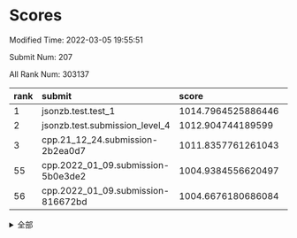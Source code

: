 # Scores

Modified Time: 2022-03-05 19:55:51

Submit Num: 207

All Rank Num: 303137

| rank |               submit               |       score        |       sigma        | pk_num |
| :--- | :--------------------------------- | :----------------- | :----------------- | :----- |
| 1    | jsonzb.test.test_1                 | 1014.7964525886446 | 0.8787717157144009 | 5854   |
| 2    | jsonzb.test.submission_level_4     | 1012.904744189599  | 0.8170898739890519 | 5864   |
| 3    | cpp.21_12_24.submission-2b2ea0d7   | 1011.8357761261043 | 0.7850191961844275 | 5857   |
| 55   | cpp.2022_01_09.submission-5b0e3de2 | 1004.9384556620497 | 0.7270409020816878 | 5861   |
| 56   | cpp.2022_01_09.submission-816672bd | 1004.6676180686084 | 0.7118783330666018 | 5853   |


<details>
<summary>全部</summary>

| rank |                 submit                 |       score        |       sigma        | pk_num |
| :--- | :------------------------------------- | :----------------- | :----------------- | :----- |
| 1    | jsonzb.test.test_1                     | 1014.7964525886446 | 0.8787717157144009 | 5854   |
| 2    | jsonzb.test.submission_level_4         | 1012.904744189599  | 0.8170898739890519 | 5864   |
| 3    | cpp.21_12_24.submission-2b2ea0d7       | 1011.8357761261043 | 0.7850191961844275 | 5857   |
| 4    | gobigger.level_3.submission_level_3_29 | 1011.6098868960498 | 0.7682725021840725 | 5862   |
| 5    | gobigger.level_3.submission_level_3_19 | 1011.406220760496  | 0.7952763980773948 | 5859   |
| 6    | gobigger.level_3.submission_level_3_42 | 1011.3587346741359 | 0.7799607224438944 | 5861   |
| 7    | gobigger.level_3.submission_level_3_26 | 1011.2536703606871 | 0.7945305729373676 | 5855   |
| 8    | gobigger.level_3.submission_level_3_49 | 1011.2047070565268 | 0.7695712944850048 | 5858   |
| 9    | gobigger.level_3.submission_level_3_23 | 1011.1593866817234 | 0.7615719802983194 | 5859   |
| 10   | gobigger.level_3.submission_level_3_34 | 1011.0058150891794 | 0.7708445992021314 | 5861   |
| 11   | gobigger.level_3.submission_level_3_37 | 1010.949732303532  | 0.763629153625315  | 5859   |
| 12   | gobigger.level_3.submission_level_3_46 | 1010.6786374858309 | 0.7696463786896405 | 5863   |
| 13   | gobigger.level_3.submission_level_3_2  | 1010.6678521056162 | 0.771943183401549  | 5858   |
| 14   | gobigger.level_3.submission_level_3_47 | 1010.6388605971056 | 0.7666139396313018 | 5862   |
| 15   | gobigger.level_3.submission_level_3_10 | 1010.5707708861929 | 0.747501018000032  | 5854   |
| 16   | gobigger.level_3.submission_level_3_24 | 1010.4747474674421 | 0.7804464323460611 | 5859   |
| 17   | gobigger.level_3.submission_level_3_9  | 1010.4167968539676 | 0.7564761909821562 | 5855   |
| 18   | gobigger.level_3.submission_level_3_33 | 1010.3329707773107 | 0.7806492328915506 | 5858   |
| 19   | gobigger.level_3.submission_level_3_30 | 1010.2611138712454 | 0.7602404146728104 | 5857   |
| 20   | gobigger.level_3.submission_level_3_1  | 1010.2366530365217 | 0.7695487214991704 | 5853   |
| 21   | gobigger.level_3.submission_level_3_38 | 1010.0546910094207 | 0.7807193943235017 | 5857   |
| 22   | gobigger.level_3.submission_level_3_20 | 1009.9828427857209 | 0.7661875322681594 | 5857   |
| 23   | gobigger.level_3.submission_level_3_16 | 1009.9484908011109 | 0.7585706733822267 | 5857   |
| 24   | gobigger.level_3.submission_level_3_14 | 1009.9185154614433 | 0.7682103388807732 | 5854   |
| 25   | gobigger.level_3.submission_level_3_0  | 1009.8844845381219 | 0.7586848259507873 | 5855   |
| 26   | gobigger.level_3.submission_level_3_40 | 1009.8501078130096 | 0.7546925929777254 | 5853   |
| 27   | gobigger.level_3.submission_level_3_43 | 1009.8423535747743 | 0.7655919142732481 | 5849   |
| 28   | gobigger.level_3.submission_level_3_28 | 1009.8354686294196 | 0.7375948799036683 | 5860   |
| 29   | gobigger.level_3.submission_level_3_27 | 1009.8219948848707 | 0.7579105106492149 | 5859   |
| 30   | gobigger.level_3.submission_level_3_41 | 1009.8064774284567 | 0.760684046650735  | 5853   |
| 31   | gobigger.level_3.submission_level_3_5  | 1009.8011052659954 | 0.7556677539875913 | 5863   |
| 32   | gobigger.level_3.submission_level_3_45 | 1009.7673038775341 | 0.7582848736729254 | 5858   |
| 33   | gobigger.level_3.submission_level_3_44 | 1009.7293564895109 | 0.7575969251767944 | 5857   |
| 34   | gobigger.level_3.submission_level_3_39 | 1009.686835513913  | 0.7435572126209563 | 5854   |
| 35   | gobigger.level_3.submission_level_3_8  | 1009.6429303237499 | 0.7515547838402216 | 5855   |
| 36   | gobigger.level_3.submission_level_3_22 | 1009.5747781665738 | 0.7614214019202997 | 5853   |
| 37   | gobigger.level_3.submission_level_3_32 | 1009.564644853652  | 0.7540208126382706 | 5857   |
| 38   | gobigger.level_3.submission_level_3_36 | 1009.4958949459365 | 0.7584470109262981 | 5858   |
| 39   | gobigger.level_3.submission_level_3_11 | 1009.4806127064381 | 0.7474601648003393 | 5865   |
| 40   | gobigger.level_3.submission_level_3_13 | 1009.4639366290878 | 0.755600143161115  | 5853   |
| 41   | gobigger.level_3.submission_level_3_3  | 1009.4478375580152 | 0.749408343445239  | 5856   |
| 42   | gobigger.level_3.submission_level_3_6  | 1009.4467308866812 | 0.7388358514204438 | 5857   |
| 43   | gobigger.level_3.submission_level_3_17 | 1009.4402475582659 | 0.7478294376382866 | 5855   |
| 44   | gobigger.level_3.submission_level_3_12 | 1009.4284211252701 | 0.756296299599091  | 5853   |
| 45   | gobigger.level_3.submission_level_3_25 | 1009.3866548411885 | 0.7588869710064085 | 5857   |
| 46   | gobigger.level_3.submission_level_3_7  | 1009.3225752581496 | 0.7556652249784254 | 5851   |
| 47   | gobigger.level_3.submission_level_3_35 | 1009.3069440084272 | 0.7504203167375615 | 5862   |
| 48   | gobigger.level_3.submission_level_3_21 | 1009.2627819175865 | 0.7523080264162608 | 5863   |
| 49   | gobigger.level_3.submission_level_3_15 | 1009.154791411918  | 0.7402866935124822 | 5851   |
| 50   | gobigger.level_3.submission_level_3_48 | 1009.1222332167425 | 0.7613525460926243 | 5853   |
| 51   | gobigger.level_3.submission_level_3_31 | 1008.9903425865756 | 0.7570509435001169 | 5859   |
| 52   | gobigger.level_3.submission_level_3_18 | 1008.8382848719727 | 0.7501199594924686 | 5857   |
| 53   | gobigger.level_3.submission_level_3_4  | 1008.7802933803198 | 0.7490702983126454 | 5863   |
| 54   | gobigger.level_1.submission_level_1_35 | 1005.2039335430203 | 0.7139791384974161 | 5862   |
| 55   | cpp.2022_01_09.submission-5b0e3de2     | 1004.9384556620497 | 0.7270409020816878 | 5861   |
| 56   | cpp.2022_01_09.submission-816672bd     | 1004.6676180686084 | 0.7118783330666018 | 5853   |
| 57   | gobigger.level_1.submission_level_1_3  | 1004.6035857545693 | 0.7214895396401859 | 5860   |
| 58   | gobigger.level_1.submission_level_1_38 | 1004.2642509851855 | 0.7073158768041259 | 5857   |
| 59   | gobigger.level_1.submission_level_1_31 | 1004.1449466244138 | 0.7189670875080484 | 5859   |
| 60   | gobigger.level_1.submission_level_1_28 | 1004.1030669935996 | 0.714083237930448  | 5855   |
| 61   | gobigger.level_1.submission_level_1_36 | 1004.1028418064609 | 0.7188058056210861 | 5858   |
| 62   | gobigger.level_1.submission_level_1_22 | 1004.0143517730373 | 0.7094683670285364 | 5854   |
| 63   | gobigger.level_1.submission_level_1_24 | 1004.0121296708028 | 0.7144761732019765 | 5855   |
| 64   | gobigger.level_1.submission_level_1_32 | 1003.9000818735188 | 0.7211547142022051 | 5859   |
| 65   | gobigger.level_1.submission_level_1_16 | 1003.8656439234966 | 0.7135168243412696 | 5858   |
| 66   | gobigger.level_1.submission_level_1_23 | 1003.7991122557258 | 0.7098386409405357 | 5860   |
| 67   | gobigger.level_1.submission_level_1_5  | 1003.7566589519815 | 0.7148970196991549 | 5859   |
| 68   | gobigger.level_1.submission_level_1_1  | 1003.7437533031126 | 0.7296362174132122 | 5859   |
| 69   | gobigger.level_1.submission_level_1_44 | 1003.6696058717955 | 0.7301373689066762 | 5855   |
| 70   | gobigger.level_1.submission_level_1_37 | 1003.601627924457  | 0.715839320553114  | 5859   |
| 71   | gobigger.level_1.submission_level_1_20 | 1003.5785077815035 | 0.7110504750501588 | 5855   |
| 72   | gobigger.level_1.submission_level_1_14 | 1003.5595286156065 | 0.7199598003563535 | 5856   |
| 73   | gobigger.level_1.submission_level_1_2  | 1003.5450954815191 | 0.7269790145212418 | 5857   |
| 74   | gobigger.level_1.submission_level_1_49 | 1003.5165437215402 | 0.7113766435050493 | 5859   |
| 75   | gobigger.level_1.submission_level_1_4  | 1003.4967575720447 | 0.714287061570996  | 5866   |
| 76   | gobigger.level_1.submission_level_1_8  | 1003.4749326958548 | 0.709471749032877  | 5853   |
| 77   | gobigger.level_1.submission_level_1_26 | 1003.435256436024  | 0.7116446885432941 | 5858   |
| 78   | gobigger.level_1.submission_level_1_19 | 1003.4272998590669 | 0.7118279728759461 | 5860   |
| 79   | gobigger.level_1.submission_level_1_41 | 1003.3611077569407 | 0.7065628323816231 | 5859   |
| 80   | gobigger.level_1.submission_level_1_45 | 1003.3027798019741 | 0.7221284991986027 | 5859   |
| 81   | gobigger.level_1.submission_level_1_39 | 1003.2434610782412 | 0.7128985462386824 | 5853   |
| 82   | gobigger.level_1.submission_level_1_25 | 1003.2249779241193 | 0.7102398139177559 | 5861   |
| 83   | gobigger.level_1.submission_level_1_27 | 1003.197154388036  | 0.7165340386047147 | 5856   |
| 84   | gobigger.level_1.submission_level_1_21 | 1003.1902354896133 | 0.7162195593400458 | 5855   |
| 85   | gobigger.level_1.submission_level_1_40 | 1003.0018411045778 | 0.7097449884499092 | 5855   |
| 86   | gobigger.level_1.submission_level_1_12 | 1002.9415478873166 | 0.7113932113866671 | 5857   |
| 87   | gobigger.level_1.submission_level_1_6  | 1002.8713748492377 | 0.7083304179821514 | 5860   |
| 88   | gobigger.level_1.submission_level_1_18 | 1002.7289670928875 | 0.7181498443257611 | 5859   |
| 89   | gobigger.level_1.submission_level_1_34 | 1002.7086228576787 | 0.7130032576075129 | 5852   |
| 90   | gobigger.level_1.submission_level_1_7  | 1002.7014683511239 | 0.712029010007957  | 5860   |
| 91   | gobigger.level_1.submission_level_1_11 | 1002.6761203252565 | 0.7139064323965509 | 5859   |
| 92   | gobigger.level_1.submission_level_1_43 | 1002.6692125111817 | 0.7159058153303577 | 5860   |
| 93   | gobigger.level_1.submission_level_1_9  | 1002.6382496558917 | 0.6980726584241205 | 5865   |
| 94   | gobigger.level_1.submission_level_1_33 | 1002.6003561304723 | 0.7225713734165482 | 5856   |
| 95   | gobigger.level_1.submission_level_1_15 | 1002.5989614277685 | 0.7191118601984409 | 5858   |
| 96   | gobigger.level_1.submission_level_1_42 | 1002.4140825492876 | 0.7050716072393354 | 5861   |
| 97   | gobigger.level_1.submission_level_1_46 | 1002.3256295898266 | 0.7074476972944685 | 5854   |
| 98   | gobigger.level_1.submission_level_1_48 | 1002.2875463862978 | 0.7228829126378827 | 5861   |
| 99   | gobigger.level_1.submission_level_1_47 | 1002.2207491329413 | 0.7130581389903803 | 5860   |
| 100  | gobigger.level_1.submission_level_1_13 | 1002.209691578229  | 0.7029857272445615 | 5853   |
| 101  | gobigger.level_1.submission_level_1_0  | 1002.066215554427  | 0.7078835716273567 | 5853   |
| 102  | gobigger.level_1.submission_level_1_17 | 1002.0264311774295 | 0.709413844743927  | 5857   |
| 103  | gobigger.level_1.submission_level_1_10 | 1001.969957420835  | 0.708118890354683  | 5861   |
| 104  | gobigger.level_1.submission_level_1_30 | 1001.578871833767  | 0.7092244338083067 | 5856   |
| 105  | gobigger.level_1.submission_level_1_29 | 1001.4250777277057 | 0.7298448430903223 | 5858   |
| 106  | gobigger.random.submission_random_28   | 998.983882511261   | 0.696258429793532  | 5858   |
| 107  | gobigger.random.submission_random_40   | 997.3118008265848  | 0.7014447012385454 | 5860   |
| 108  | gobigger.random.submission_random_1    | 997.1996890979375  | 0.7080791375642828 | 5860   |
| 109  | gobigger.random.submission_random_36   | 997.0550372111854  | 0.7067061913852163 | 5861   |
| 110  | gobigger.random.submission_random_15   | 996.8230185894394  | 0.7085316688296096 | 5861   |
| 111  | gobigger.random.submission_random_14   | 996.7648045342355  | 0.718856366512879  | 5859   |
| 112  | gobigger.random.submission_random_32   | 996.7096446927942  | 0.7067664228436014 | 5857   |
| 113  | gobigger.random.submission_random_13   | 996.630890128743   | 0.7111926281140543 | 5860   |
| 114  | gobigger.random.submission_random_24   | 996.5802098170741  | 0.710896315343367  | 5854   |
| 115  | gobigger.random.submission_random_20   | 996.5686140927829  | 0.6995781460255246 | 5858   |
| 116  | gobigger.random.submission_random_38   | 996.4405274405584  | 0.7282914080220372 | 5859   |
| 117  | gobigger.random.submission_random_47   | 996.4275988744233  | 0.72025727250869   | 5858   |
| 118  | gobigger.random.submission_random_23   | 996.403521324759   | 0.7084704051441363 | 5860   |
| 119  | gobigger.random.submission_random_4    | 996.3429321456973  | 0.7055777947760823 | 5861   |
| 120  | gobigger.random.submission_random_49   | 996.3068117788046  | 0.713281297479691  | 5860   |
| 121  | gobigger.random.submission_random_22   | 996.2975480428436  | 0.7125086297817361 | 5860   |
| 122  | gobigger.random.submission_random_41   | 996.2973561590583  | 0.7112698612152926 | 5859   |
| 123  | gobigger.random.submission_random_46   | 996.2383258467253  | 0.70228816216562   | 5858   |
| 124  | gobigger.random.submission_random_29   | 996.1500664027725  | 0.7020733185697933 | 5856   |
| 125  | gobigger.random.submission_random_6    | 996.128842595134   | 0.7257153305087097 | 5858   |
| 126  | gobigger.random.submission_random_0    | 996.1080017177627  | 0.7052653187117589 | 5856   |
| 127  | gobigger.random.submission_random_5    | 996.0915291160985  | 0.71129933675325   | 5857   |
| 128  | gobigger.random.submission_random_2    | 996.0881746303794  | 0.7218729222928162 | 5852   |
| 129  | gobigger.random.submission_random_25   | 996.0657357948592  | 0.7261523871321969 | 5856   |
| 130  | gobigger.random.submission_random_31   | 995.9996674385405  | 0.7105654515893638 | 5858   |
| 131  | gobigger.random.submission_random_11   | 995.973348974365   | 0.7162879632306097 | 5859   |
| 132  | gobigger.random.submission_random_27   | 995.962059144277   | 0.7045758758120305 | 5859   |
| 133  | gobigger.random.submission_random_43   | 995.9486364385974  | 0.7156257838578058 | 5863   |
| 134  | gobigger.random.submission_random_45   | 995.8935522519895  | 0.7182439650325452 | 5861   |
| 135  | gobigger.random.submission_random_35   | 995.8417953925813  | 0.7177943949476434 | 5855   |
| 136  | gobigger.random.submission_random_3    | 995.8256230166049  | 0.7140725469395218 | 5857   |
| 137  | gobigger.random.submission_random_42   | 995.7965746381602  | 0.7194339748136815 | 5862   |
| 138  | gobigger.random.submission_random_21   | 995.7505259670058  | 0.715479834313476  | 5857   |
| 139  | gobigger.random.submission_random_12   | 995.7466529726984  | 0.7070812598118166 | 5856   |
| 140  | gobigger.random.submission_random_26   | 995.6586987155937  | 0.7029630776029694 | 5854   |
| 141  | gobigger.random.submission_random_18   | 995.5950120574221  | 0.7210951440476706 | 5859   |
| 142  | gobigger.random.submission_random_37   | 995.5898435054817  | 0.7065010075526641 | 5859   |
| 143  | gobigger.random.submission_random_44   | 995.5680194310606  | 0.7162861181003066 | 5857   |
| 144  | gobigger.random.submission_random_10   | 995.5045651962172  | 0.7180470088204524 | 5861   |
| 145  | gobigger.random.submission_random_7    | 995.4992601208219  | 0.7073738316427769 | 5862   |
| 146  | gobigger.random.submission_random_30   | 995.4324843056096  | 0.7100386381658415 | 5855   |
| 147  | gobigger.random.submission_random_48   | 995.3890139607412  | 0.7314183691122044 | 5861   |
| 148  | gobigger.random.submission_random_17   | 995.2821217647996  | 0.717442264176118  | 5859   |
| 149  | gobigger.random.submission_random_16   | 995.2573606609992  | 0.7162141073876638 | 5857   |
| 150  | gobigger.random.submission_random_34   | 995.2107497831179  | 0.7149255577417929 | 5858   |
| 151  | gobigger.random.submission_random_33   | 995.1751142763338  | 0.7146780775273871 | 5860   |
| 152  | gobigger.random.submission_random_8    | 995.1453092939577  | 0.7136323733026172 | 5856   |
| 153  | gobigger.random.submission_random_39   | 995.1114854204869  | 0.7229997437800112 | 5859   |
| 154  | gobigger.random.submission_random_19   | 994.584292238724   | 0.7076726166758885 | 5857   |
| 155  | gobigger.random.submission_random_9    | 994.1005545778536  | 0.7136135956182348 | 5854   |
| 156  | gobigger.level_2.submission_level_2_48 | 993.611105435208   | 0.7342823730355769 | 5857   |
| 157  | gobigger.level_2.submission_level_2_19 | 993.4504368769066  | 0.7215289987224258 | 5863   |
| 158  | gobigger.level_2.submission_level_2_25 | 993.3130924705056  | 0.7325273419672779 | 5860   |
| 159  | gobigger.level_2.submission_level_2_33 | 993.2135474534958  | 0.7447378495348451 | 5859   |
| 160  | gobigger.level_2.submission_level_2_40 | 993.177576656715   | 0.7324825466453554 | 5855   |
| 161  | gobigger.level_2.submission_level_2_38 | 993.1330978475762  | 0.7452282398453356 | 5855   |
| 162  | gobigger.level_2.submission_level_2_9  | 993.1270241591941  | 0.7360235566067763 | 5861   |
| 163  | gobigger.level_2.submission_level_2_43 | 993.1254765075258  | 0.7346109826743513 | 5855   |
| 164  | gobigger.level_2.submission_level_2_8  | 993.1105470761031  | 0.7409010327783964 | 5860   |
| 165  | gobigger.level_2.submission_level_2_27 | 993.0022074216141  | 0.7350506833839084 | 5858   |
| 166  | gobigger.level_2.submission_level_2_11 | 992.9473015672341  | 0.7567763796672097 | 5858   |
| 167  | gobigger.level_2.submission_level_2_16 | 992.9182430171136  | 0.7407790088589515 | 5854   |
| 168  | gobigger.level_2.submission_level_2_39 | 992.9053495136596  | 0.7383761280869258 | 5860   |
| 169  | gobigger.level_2.submission_level_2_7  | 992.812597062076   | 0.7503355868708115 | 5855   |
| 170  | gobigger.level_2.submission_level_2_36 | 992.7836429368365  | 0.7500536204175796 | 5861   |
| 171  | gobigger.level_2.submission_level_2_10 | 992.6913844344949  | 0.7350172297500058 | 5856   |
| 172  | gobigger.level_2.submission_level_2_31 | 992.6832193667403  | 0.7439639725994657 | 5862   |
| 173  | gobigger.level_2.submission_level_2_24 | 992.5752814210707  | 0.7548649154013888 | 5858   |
| 174  | gobigger.level_2.submission_level_2_17 | 992.5554113353842  | 0.7607722525860104 | 5857   |
| 175  | gobigger.level_2.submission_level_2_15 | 992.4384461338105  | 0.7457422740606982 | 5855   |
| 176  | gobigger.level_2.submission_level_2_6  | 992.1694747450362  | 0.7515650998146877 | 5860   |
| 177  | gobigger.level_2.submission_level_2_49 | 992.0796478463143  | 0.7478892254081911 | 5856   |
| 178  | gobigger.level_2.submission_level_2_41 | 992.0675566685477  | 0.747603377334793  | 5848   |
| 179  | gobigger.level_2.submission_level_2_23 | 992.0231096273831  | 0.7408569096452733 | 5859   |
| 180  | gobigger.level_2.submission_level_2_46 | 991.9904801507778  | 0.7406228887627954 | 5857   |
| 181  | gobigger.level_2.submission_level_2_34 | 991.9869857409678  | 0.7479459844090173 | 5856   |
| 182  | gobigger.level_2.submission_level_2_44 | 991.9448570468843  | 0.735938228381529  | 5856   |
| 183  | gobigger.level_2.submission_level_2_22 | 991.917155948436   | 0.7327357264226575 | 5862   |
| 184  | gobigger.level_2.submission_level_2_5  | 991.9086647832671  | 0.7680729182882687 | 5859   |
| 185  | gobigger.level_2.submission_level_2_28 | 991.8441054896974  | 0.7402240597142821 | 5856   |
| 186  | gobigger.level_2.submission_level_2_45 | 991.831570447046   | 0.7516412302476216 | 5854   |
| 187  | gobigger.level_2.submission_level_2_26 | 991.7958302091254  | 0.7538748211403599 | 5857   |
| 188  | gobigger.level_2.submission_level_2_29 | 991.7931457578275  | 0.7548264420421189 | 5861   |
| 189  | gobigger.level_2.submission_level_2_12 | 991.7205638292445  | 0.7456698327124948 | 5858   |
| 190  | gobigger.level_2.submission_level_2_20 | 991.6521950069134  | 0.7493503589898808 | 5857   |
| 191  | gobigger.level_2.submission_level_2_14 | 991.6288752237158  | 0.747515549360062  | 5853   |
| 192  | gobigger.level_2.submission_level_2_4  | 991.6127143119213  | 0.7467432832742343 | 5861   |
| 193  | gobigger.level_2.submission_level_2_13 | 991.6063177468216  | 0.7439000503345684 | 5856   |
| 194  | gobigger.level_2.submission_level_2_47 | 991.6050497821525  | 0.7433698923037627 | 5858   |
| 195  | gobigger.level_2.submission_level_2_21 | 991.5939341511611  | 0.7608035211807895 | 5858   |
| 196  | gobigger.level_2.submission_level_2_0  | 991.553015332008   | 0.7357645281629698 | 5857   |
| 197  | gobigger.level_2.submission_level_2_42 | 991.4711539849859  | 0.7499768490778744 | 5858   |
| 198  | gobigger.level_2.submission_level_2_37 | 991.4698284001512  | 0.7390389161103685 | 5860   |
| 199  | gobigger.level_2.submission_level_2_35 | 991.4686010169853  | 0.7586360347148448 | 5863   |
| 200  | gobigger.level_2.submission_level_2_18 | 991.3571252087906  | 0.7437819622460672 | 5859   |
| 201  | gobigger.level_2.submission_level_2_1  | 991.3334527007737  | 0.7489853009214975 | 5861   |
| 202  | gobigger.level_2.submission_level_2_30 | 990.8411088261114  | 0.7592531123166713 | 5855   |
| 203  | gobigger.level_2.submission_level_2_2  | 990.5762888196984  | 0.7494206343184402 | 5860   |
| 204  | gobigger.level_2.submission_level_2_32 | 990.5535325271308  | 0.7719913662580415 | 5858   |
| 205  | gobigger.level_2.submission_level_2_3  | 989.2042922206646  | 0.7872314289555469 | 5853   |
| 206  | gobigger.none.submission_none_1        | 977.4081648507433  | 1.363290344855527  | 5858   |
| 207  | gobigger.none.submission_none_0        | 977.0157282281325  | 1.2756016836414221 | 5858   |

</details>
